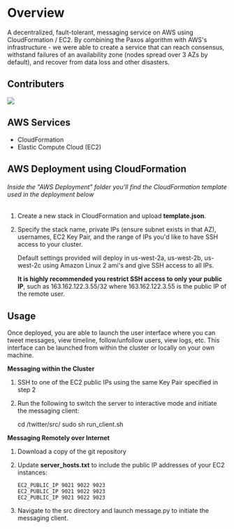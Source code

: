 # Overview
A decentralized, fault-tolerant, messaging service on AWS using CloudFormation / EC2. By combining the Paxos algorithm with AWS's infrastructure - we were able to create a service that can reach consensus, withstand failures of an availability zone (nodes spread over 3 AZs by default), and recover from data loss and other disasters.


## Contributers

<a href="https://github.com/AndrewAltimit/Distributed-Twitter-Service//graphs/contributors">
  <img src="https://contributors-img.firebaseapp.com/image?repo=AndrewAltimit/Distributed-Twitter-Service/" />
</a>


## AWS Services
* CloudFormation
* Elastic Compute Cloud (EC2)


## AWS Deployment using CloudFormation

###### Inside the "AWS Deployment" folder you'll find the CloudFormation template used in the deployment below

1. Create a new stack in CloudFormation and upload **template.json**.


2. Specify the stack name, private IPs (ensure subnet exists in that AZ), usernames, EC2 Key Pair, and the range of IPs you'd like to have SSH access to your cluster. 

    Default settings provided will deploy in us-west-2a, us-west-2b, us-west-2c using Amazon Linux 2 ami's and give SSH access to all IPs. 
    
    **It is highly recommended you restrict SSH access to only your public IP**, such as 163.162.122.3.55/32 where 163.162.122.3.55 is the public IP of the remote user.


## Usage

Once deployed, you are able to launch the user interface where you can tweet messages, view timeline, follow/unfollow users, view logs, etc. This interface can be launched from within the cluster or locally on your own machine.

****Messaging within the Cluster****

1. SSH to one of the EC2 public IPs using the same Key Pair specified in step 2
2. Run the following to switch the server to interactive mode and initiate the messaging client:

    cd /twitter/src/
    sudo sh run_client.sh
    


****Messaging Remotely over Internet****

1. Download a copy of the git repository
2. Update **server_hosts.txt** to include the public IP addresses of your EC2 instances:

       EC2_PUBLIC_IP 9021 9022 9023
       EC2_PUBLIC_IP 9021 9022 9023
       EC2_PUBLIC_IP 9021 9022 9023

3. Navigate to the src directory and launch message.py to initiate the messaging client.

